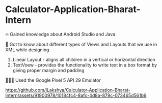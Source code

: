 # Calculator-Application-Bharat-Intern

🔥 Gained knowledge about Android Studio and Java

📖 Got to know about different types of Views and Layouts that we use in XML while designing

1. Linear Layout - aligns all children in a vertical or horizontal direction
2. TextVoew - provides the functionality to write text in a box format by giving proper margin and padding

🧑🏻‍💻 Used the Google Pixel 5 API 29 Emulator

https://github.com/iLakshya/Calculator-Application-Bharat-Intern/assets/91900978/10184fc4-8afc-4d8a-879c-073465d561b9
